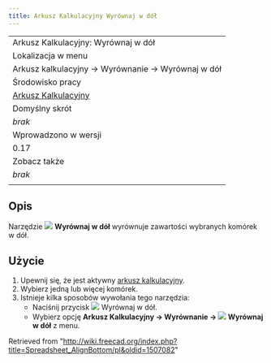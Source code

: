 ```yaml
---
title: Arkusz Kalkulacyjny Wyrównaj w dół
---
```

|  |
| --- |
| Arkusz Kalkulacyjny: Wyrównaj w dół |
| Lokalizacja w menu |
| Arkusz kalkulacyjny → Wyrównanie → Wyrównaj w dół |
| Środowisko pracy |
| [Arkusz Kalkulacyjny](/Spreadsheet_Workbench/pl "Spreadsheet Workbench/pl") |
| Domyślny skrót |
| *brak* |
| Wprowadzono w wersji |
| 0.17 |
| Zobacz także |
| *brak* |
|  |

## Opis

Narzędzie ![](/images/Spreadsheet_AlignBottom.svg) **Wyrównaj w dół** wyrównuje zawartości wybranych komórek w dół.

## Użycie

1. Upewnij się, że jest aktywny [arkusz kalkulacyjny](/Spreadsheet_CreateSheet/pl "Spreadsheet CreateSheet/pl").
2. Wybierz jedną lub więcej komórek.
3. Istnieje kilka sposobów wywołania tego narzędzia:
   * Naciśnij przycisk ![](/images/Spreadsheet_AlignBottom.svg) Wyrównaj w dół.
   * Wybierz opcję **Arkusz Kalkulacyjny → Wyrównanie → ![](/images/Spreadsheet_AlignBottom.svg) Wyrównaj w dół** z menu.

Retrieved from "<http://wiki.freecad.org/index.php?title=Spreadsheet_AlignBottom/pl&oldid=1507082>"